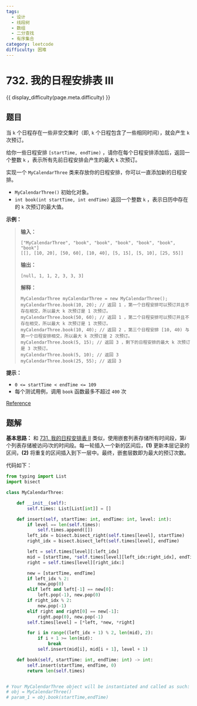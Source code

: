 ```yaml
---
tags:
  - 设计
  - 线段树
  - 数组
  - 二分查找
  - 有序集合
category: leetcode
difficulty: 困难
---
```


# 732. 我的日程安排表 III

{{ display_difficulty(page.meta.difficulty) }}

## 题目

当 `k` 个日程存在一些非空交集时（即, `k` 个日程包含了一些相同时间），就会产生 `k` 次预订。

给你一些日程安排 `[startTime, endTime)` ，请你在每个日程安排添加后，返回一个整数 `k` ，表示所有先前日程安排会产生的最大 `k` 次预订。

实现一个 `MyCalendarThree` 类来存放你的日程安排，你可以一直添加新的日程安排。

* `MyCalendarThree()` 初始化对象。
* `int book(int startTime, int endTime)` 返回一个整数 `k` ，表示日历中存在的 `k` 次预订的最大值。

**示例：**

> **输入：**
> ```
> ["MyCalendarThree", "book", "book", "book", "book", "book", "book"]
> [[], [10, 20], [50, 60], [10, 40], [5, 15], [5, 10], [25, 55]]
> ```
> **输出：**
> ```
> [null, 1, 1, 2, 3, 3, 3]
> ```
>
> **解释：**
> ```
> MyCalendarThree myCalendarThree = new MyCalendarThree();
> myCalendarThree.book(10, 20); // 返回 1 ，第一个日程安排可以预订并且不存在相交，所以最大 k 次预订是 1 次预订。
> myCalendarThree.book(50, 60); // 返回 1 ，第二个日程安排可以预订并且不存在相交，所以最大 k 次预订是 1 次预订。
> myCalendarThree.book(10, 40); // 返回 2 ，第三个日程安排 [10, 40) 与第一个日程安排相交，所以最大 k 次预订是 2 次预订。
> myCalendarThree.book(5, 15); // 返回 3 ，剩下的日程安排的最大 k 次预订是 3 次预订。
> myCalendarThree.book(5, 10); // 返回 3
> myCalendarThree.book(25, 55); // 返回 3
> ```

**提示：**

* `0 <= startTime < endTime <= 109`
* 每个测试用例，调用 `book` 函数最多不超过 `400` 次


[Reference](https://leetcode.cn/problems/my-calendar-iii)

## 题解

**基本思路：** 和 [731. 我的日程安排表 II](./731.md) 类似，使用嵌套列表存储所有时间段，第$i$个列表存储被访问$i$次的时间段。每一轮插入一个新的区间后，**(1)** 更新本层记录的区间，**(2)** 将重复的区间插入到下一层中。最终，嵌套层数即为最大的预订次数。

代码如下：

```python
from typing import List
import bisect

class MyCalendarThree:

    def __init__(self):
        self.times: List[List[int]] = []

    def insert(self, startTime: int, endTime: int, level: int):
        if level == len(self.times):
            self.times.append([])
        left_idx = bisect.bisect_right(self.times[level], startTime)
        right_idx = bisect.bisect_left(self.times[level], endTime)

        left = self.times[level][:left_idx]
        mid = [startTime, *self.times[level][left_idx:right_idx], endTime]
        right = self.times[level][right_idx:]

        new = [startTime, endTime]
        if left_idx % 2:
            new.pop(0)
        elif left and left[-1] == new[0]:
            left.pop(-1), new.pop(0)
        if right_idx % 2:
            new.pop(-1)
        elif right and right[0] == new[-1]:
            right.pop(0), new.pop(-1)
        self.times[level] = [*left, *new, *right]

        for i in range((left_idx + 1) % 2, len(mid), 2):
            if i + 1 >= len(mid):
                break
            self.insert(mid[i], mid[i + 1], level + 1)

    def book(self, startTime: int, endTime: int) -> int:
        self.insert(startTime, endTime, 0)
        return len(self.times)


# Your MyCalendarThree object will be instantiated and called as such:
# obj = MyCalendarThree()
# param_1 = obj.book(startTime,endTime)
```
